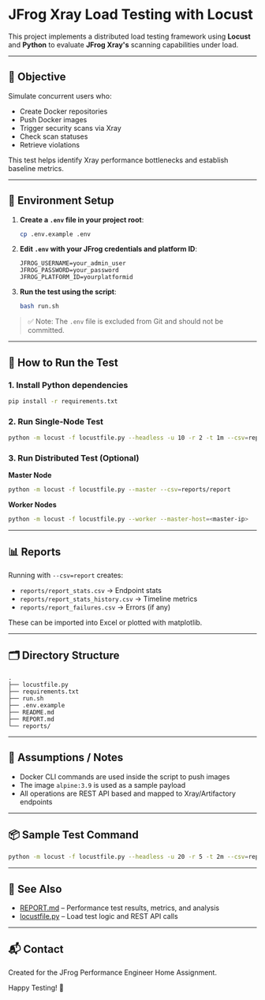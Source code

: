 # JFrog Xray Load Testing with Locust

This project implements a distributed load testing framework using **Locust** and **Python** to evaluate **JFrog Xray's** scanning capabilities under load.

---

## 📌 Objective

Simulate concurrent users who:

* Create Docker repositories
* Push Docker images
* Trigger security scans via Xray
* Check scan statuses
* Retrieve violations

This test helps identify Xray performance bottlenecks and establish baseline metrics.

---

## 🔐 Environment Setup

1. **Create a `.env` file in your project root**:

   ```bash
   cp .env.example .env
   ```

2. **Edit `.env` with your JFrog credentials and platform ID**:

   ```env
   JFROG_USERNAME=your_admin_user
   JFROG_PASSWORD=your_password
   JFROG_PLATFORM_ID=yourplatformid
   ```

3. **Run the test using the script**:

   ```bash
   bash run.sh
   ```

> ✅ Note: The `.env` file is excluded from Git and should not be committed.

---

## 🚀 How to Run the Test

### 1. Install Python dependencies

```bash
pip install -r requirements.txt
```

### 2. Run Single-Node Test

```bash
python -m locust -f locustfile.py --headless -u 10 -r 2 -t 1m --csv=reports/report --host=https://$JFROG_PLATFORM_ID.jfrog.io
```

### 3. Run Distributed Test (Optional)

**Master Node**

```bash
python -m locust -f locustfile.py --master --csv=reports/report
```

**Worker Nodes**

```bash
python -m locust -f locustfile.py --worker --master-host=<master-ip>
```

---

## 📊 Reports

Running with `--csv=report` creates:

* `reports/report_stats.csv` → Endpoint stats
* `reports/report_stats_history.csv` → Timeline metrics
* `reports/report_failures.csv` → Errors (if any)

These can be imported into Excel or plotted with matplotlib.

---

## 🗂 Directory Structure

```
.
├── locustfile.py
├── requirements.txt
├── run.sh
├── .env.example
├── README.md
├── REPORT.md
└── reports/
```

---

## 🧠 Assumptions / Notes

* Docker CLI commands are used inside the script to push images
* The image `alpine:3.9` is used as a sample payload
* All operations are REST API based and mapped to Xray/Artifactory endpoints

---

## 📦 Sample Test Command

```bash
python -m locust -f locustfile.py --headless -u 20 -r 5 -t 2m --csv=reports/loadtest --host=https://$JFROG_PLATFORM_ID.jfrog.io
```

---

## 📘 See Also

* [REPORT.md](REPORT.md) – Performance test results, metrics, and analysis
* [locustfile.py](locustfile.py) – Load test logic and REST API calls

---

## 📬 Contact

Created for the JFrog Performance Engineer Home Assignment.

Happy Testing! 🎯
